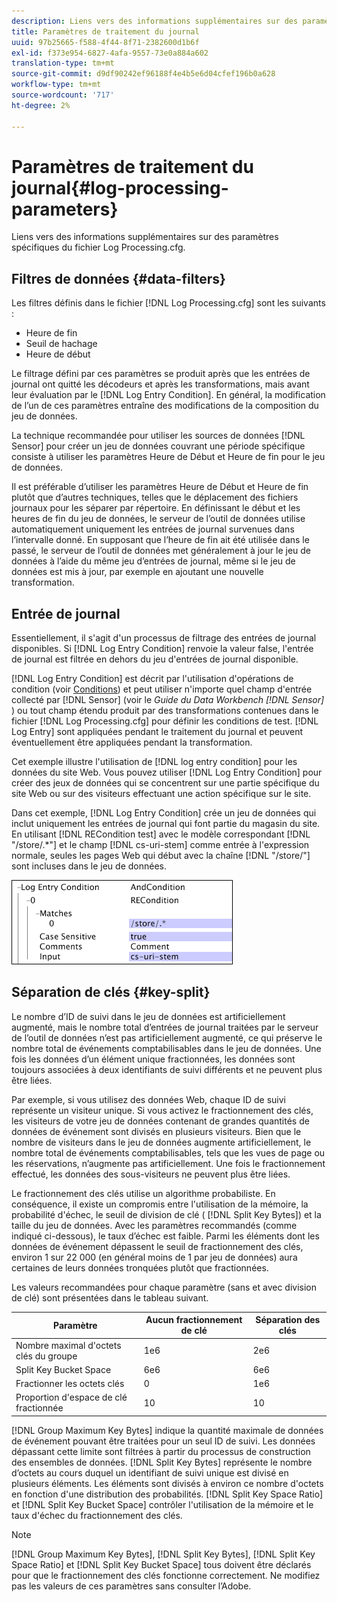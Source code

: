 ```yaml
---
description: Liens vers des informations supplémentaires sur des paramètres spécifiques du fichier Log Processing.cfg.
title: Paramètres de traitement du journal
uuid: 97b25665-f588-4f44-8f71-2382600d1b6f
exl-id: f373e954-6827-4afa-9557-73e0a884a602
translation-type: tm+mt
source-git-commit: d9df90242ef96188f4e4b5e6d04cfef196b0a628
workflow-type: tm+mt
source-wordcount: '717'
ht-degree: 2%

---
```


# Paramètres de traitement du journal{#log-processing-parameters}

Liens vers des informations supplémentaires sur des paramètres spécifiques du fichier Log Processing.cfg.

<!--
c_data_filters.xml
-->

## Filtres de données {#data-filters}

Les filtres définis dans le fichier [!DNL Log Processing.cfg] sont les suivants :

* Heure de fin
* Seuil de hachage
* Heure de début

Le filtrage défini par ces paramètres se produit après que les entrées de journal ont quitté les décodeurs et après les transformations, mais avant leur évaluation par le [!DNL Log Entry Condition]. En général, la modification de l’un de ces paramètres entraîne des modifications de la composition du jeu de données.

La technique recommandée pour utiliser les sources de données [!DNL Sensor] pour créer un jeu de données couvrant une période spécifique consiste à utiliser les paramètres Heure de Début et Heure de fin pour le jeu de données.

Il est préférable d’utiliser les paramètres Heure de Début et Heure de fin plutôt que d’autres techniques, telles que le déplacement des fichiers journaux pour les séparer par répertoire. En définissant le début et les heures de fin du jeu de données, le serveur de l’outil de données utilise automatiquement uniquement les entrées de journal survenues dans l’intervalle donné. En supposant que l’heure de fin ait été utilisée dans le passé, le serveur de l’outil de données met généralement à jour le jeu de données à l’aide du même jeu d’entrées de journal, même si le jeu de données est mis à jour, par exemple en ajoutant une nouvelle transformation.

<!--
c_log_entry_con.xml
-->

## Entrée de journal

Essentiellement, il s&#39;agit d&#39;un processus de filtrage des entrées de journal disponibles. Si [!DNL Log Entry Condition] renvoie la valeur false, l&#39;entrée de journal est filtrée en dehors du jeu d&#39;entrées de journal disponible.

[!DNL Log Entry Condition] est décrit par l&#39;utilisation d&#39;opérations de condition (voir [Conditions](../../../home/c-dataset-const-proc/c-conditions/c-abt-cond.md)) et peut utiliser n&#39;importe quel champ d&#39;entrée collecté par [!DNL Sensor] (voir le *Guide du Data Workbench [!DNL Sensor]* ) ou tout champ étendu produit par des transformations contenues dans le fichier [!DNL Log Processing.cfg] pour définir les conditions de test. [!DNL Log Entry] sont appliquées pendant le traitement du journal et peuvent éventuellement être appliquées pendant la transformation.

Cet exemple illustre l&#39;utilisation de [!DNL log entry condition] pour les données du site Web. Vous pouvez utiliser [!DNL Log Entry Condition] pour créer des jeux de données qui se concentrent sur une partie spécifique du site Web ou sur des visiteurs effectuant une action spécifique sur le site.

Dans cet exemple, [!DNL Log Entry Condition] crée un jeu de données qui inclut uniquement les entrées de journal qui font partie du magasin du site. En utilisant [!DNL RECondition test] avec le modèle correspondant [!DNL "/store/.*"] et le champ [!DNL cs-uri-stem] comme entrée à l&#39;expression normale, seules les pages Web qui début avec la chaîne [!DNL "/store/"] sont incluses dans le jeu de données.

![](assets/cfg_LogProcessing_LogEntryCondition.png)

<!--
c_key_split.xml
-->

## Séparation de clés {#key-split}

Le nombre d’ID de suivi dans le jeu de données est artificiellement augmenté, mais le nombre total d’entrées de journal traitées par le serveur de l’outil de données n’est pas artificiellement augmenté, ce qui préserve le nombre total de événements comptabilisables dans le jeu de données. Une fois les données d’un élément unique fractionnées, les données sont toujours associées à deux identifiants de suivi différents et ne peuvent plus être liées.

Par exemple, si vous utilisez des données Web, chaque ID de suivi représente un visiteur unique. Si vous activez le fractionnement des clés, les visiteurs de votre jeu de données contenant de grandes quantités de données de événement sont divisés en plusieurs visiteurs. Bien que le nombre de visiteurs dans le jeu de données augmente artificiellement, le nombre total de événements comptabilisables, tels que les vues de page ou les réservations, n’augmente pas artificiellement. Une fois le fractionnement effectué, les données des sous-visiteurs ne peuvent plus être liées.

Le fractionnement des clés utilise un algorithme probabiliste. En conséquence, il existe un compromis entre l&#39;utilisation de la mémoire, la probabilité d&#39;échec, le seuil de division de clé ( [!DNL Split Key Bytes]) et la taille du jeu de données. Avec les paramètres recommandés (comme indiqué ci-dessous), le taux d’échec est faible. Parmi les éléments dont les données de événement dépassent le seuil de fractionnement des clés, environ 1 sur 22 000 (en général moins de 1 par jeu de données) aura certaines de leurs données tronquées plutôt que fractionnées.

Les valeurs recommandées pour chaque paramètre (sans et avec division de clé) sont présentées dans le tableau suivant.

| Paramètre | Aucun fractionnement de clé | Séparation des clés |
|---|---|---|
| Nombre maximal d&#39;octets clés du groupe | 1e6 | 2e6 |
| Split Key Bucket Space | 6e6 | 6e6 |
| Fractionner les octets clés | 0 | 1e6 |
| Proportion d&#39;espace de clé fractionnée | 10 | 10 |

[!DNL Group Maximum Key Bytes] indique la quantité maximale de données de événement pouvant être traitées pour un seul ID de suivi. Les données dépassant cette limite sont filtrées à partir du processus de construction des ensembles de données. [!DNL Split Key Bytes] représente le nombre d’octets au cours duquel un identifiant de suivi unique est divisé en plusieurs éléments. Les éléments sont divisés à environ ce nombre d&#39;octets en fonction d&#39;une distribution des probabilités. [!DNL Split Key Space Ratio] et  [!DNL Split Key Bucket Space] contrôler l&#39;utilisation de la mémoire et le taux d&#39;échec du fractionnement des clés.

>[!NOTE]
>
>[!DNL Group Maximum Key Bytes],  [!DNL Split Key Bytes],  [!DNL Split Key Space Ratio] et  [!DNL Split Key Bucket Space] tous doivent être déclarés pour que le fractionnement des clés fonctionne correctement. Ne modifiez pas les valeurs de ces paramètres sans consulter l’Adobe.
